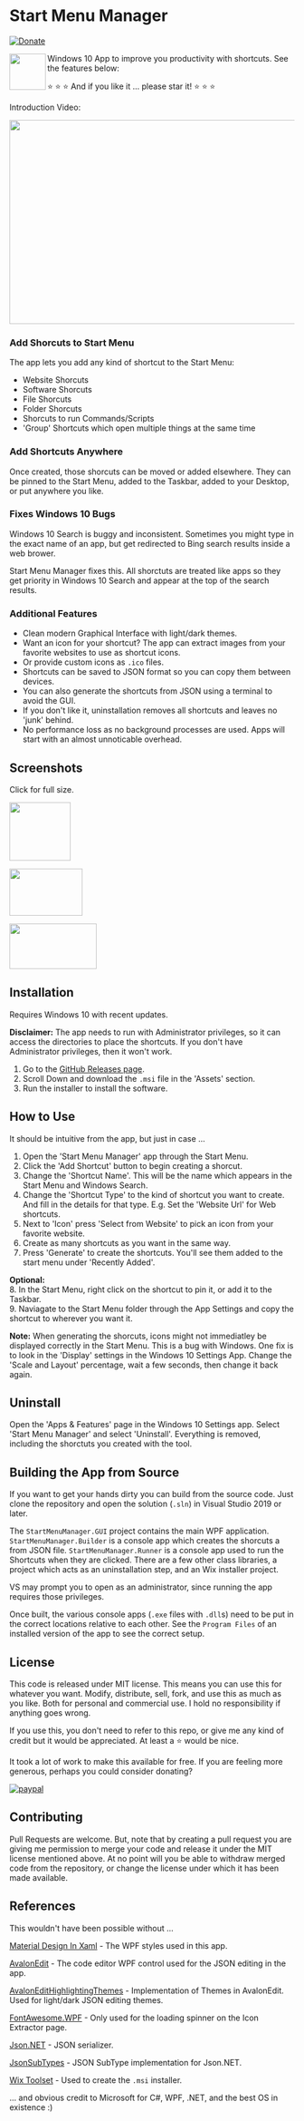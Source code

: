 # Start Menu Manager

[![Donate](https://img.shields.io/badge/Donate-PayPal-green.svg)](https://www.paypal.com/cgi-bin/webscr?cmd=_s-xclick&hosted_button_id=MLD56V6HQWCKU&source=url)

<img align="left" width="64" height="64" src="https://cdn.jam-es.com/img/start-menu-manager/icon.png">

Windows 10 App to improve you productivity with shortcuts. See the features below:  

:star: :star: :star: And if you like it ... please star it! :star: :star: :star:  

Introduction Video:

[<img width="640" height="360" src="https://cdn.jam-es.com/img/start-menu-manager/thumbnail.png">](https://youtu.be/22APfw-ZSxI)

### Add Shorcuts to Start Menu

The app lets you add any kind of shortcut to the Start Menu:  
- Website Shorcuts  
- Software Shorcuts  
- File Shorcuts  
- Folder Shorcuts  
- Shorcuts to run Commands/Scripts  
- 'Group' Shortcuts which open multiple things at the same time  


### Add Shortcuts Anywhere

Once created, those shorcuts can be moved or added elsewhere. They can be pinned to the Start Menu, added to the Taskbar, added to your Desktop, or put anywhere you like.  
  
### Fixes Windows 10 Bugs

Windows 10 Search is buggy and inconsistent. Sometimes you might type in the exact name of an app, but get redirected to Bing search results inside a web brower.  
  
Start Menu Manager fixes this. All shorctuts are treated like apps so they get priority in Windows 10 Search and appear at the top of the search results.  

### Additional Features

 - Clean modern Graphical Interface with light/dark themes.  
 - Want an icon for your shortcut? The app can extract images from your favorite websites to use as shortcut icons.  
 - Or provide custom icons as `.ico` files.  
 - Shortcuts can be saved to JSON format so you can copy them between devices.  
 - You can also generate the shortcuts from JSON using a terminal to avoid the GUI.
 - If you don't like it, uninstallation removes all shortcuts and leaves no 'junk' behind.  
 - No performance loss as no background processes are used. Apps will start with an almost unnoticable overhead.

## Screenshots

Click for full size.

[<img width="108" height="103" src="https://cdn.jam-es.com/img/start-menu-manager/screen1.png">](https://cdn.jam-es.com/img/start-menu-manager/screen1.png)

[<img width="129" height="83" src="https://cdn.jam-es.com/img/start-menu-manager/screen2.png">](https://cdn.jam-es.com/img/start-menu-manager/screen2.png)

[<img width="154" height="80" src="https://cdn.jam-es.com/img/start-menu-manager/screen3.png">](https://cdn.jam-es.com/img/start-menu-manager/screen3.png)

## Installation

Requires Windows 10 with recent updates.  

**Disclaimer:** The app needs to run with Administrator privileges, so it can access the directories to place the shortcuts. If you don't have Administrator privileges, then it won't work.

1. Go to the [GitHub Releases page](https://github.com/James231/Start-Menu-Manager/releases).  
2. Scroll Down and download the `.msi` file in the 'Assets' section.  
3. Run the installer to install the software.  

## How to Use

It should be intuitive from the app, but just in case ...  
  
1. Open the 'Start Menu Manager' app through the Start Menu.  
2. Click the 'Add Shortcut' button to begin creating a shorcut.  
3. Change the 'Shortcut Name'. This will be the name which appears in the Start Menu and Windows Search.  
4. Change the 'Shortcut Type' to the kind of shortcut you want to create. And fill in the details for that type. E.g. Set the 'Website Url' for Web shortcuts.  
5. Next to 'Icon' press 'Select from Website' to pick an icon from your favorite website.  
6. Create as many shortcuts as you want in the same way.  
7. Press 'Generate' to create the shortcuts. You'll see them added to the start menu under 'Recently Added'.  
  
**Optional:**  
8. In the Start Menu, right click on the shortcut to pin it, or add it to the Taskbar.  
9. Naviagate to the Start Menu folder through the App Settings and copy the shortcut to wherever you want it.  
  
**Note:** When generating the shorcuts, icons might not immediatley be displayed correctly in the Start Menu. This is a bug with Windows. One fix is to look in the 'Display' settings in the Windows 10 Settings App. Change the 'Scale and Layout' percentage, wait a few seconds, then change it back again.  

## Uninstall

Open the 'Apps & Features' page in the Windows 10 Settings app. Select 'Start Menu Manager' and select 'Uninstall'. Everything is removed, including the shorctuts you created with the tool.

## Building the App from Source

If you want to get your hands dirty you can build from the source code. Just clone the repository and open the solution (`.sln`) in Visual Studio 2019 or later.  
  
The `StartMenuManager.GUI` project contains the main WPF application. `StartMenuManager.Builder` is a console app which creates the shorcuts a from JSON file. `StartMenuManager.Runner` is a console app used to run the Shortcuts when they are clicked. There are a few other class libraries, a project which acts as an uninstallation step, and an Wix installer project.  

VS may prompt you to open as an administrator, since running the app requires those privileges.  
  
Once built, the various console apps (`.exe` files with `.dll`s) need to be put in the correct locations relative to each other. See the `Program Files` of an installed version of the app to see the correct setup.  
  
## License

This code is released under MIT license. This means you can use this for whatever you want. Modify, distribute, sell, fork, and use this as much as you like. Both for personal and commercial use. I hold no responsibility if anything goes wrong.  
  
If you use this, you don't need to refer to this repo, or give me any kind of credit but it would be appreciated. At least a :star: would be nice.  

It took a lot of work to make this available for free. If you are feeling more generous, perhaps you could consider donating?

[![paypal](https://www.paypalobjects.com/en_US/i/btn/btn_donateCC_LG.gif)](https://www.paypal.com/cgi-bin/webscr?cmd=_s-xclick&hosted_button_id=MLD56V6HQWCKU&source=url)

## Contributing

Pull Requests are welcome. But, note that by creating a pull request you are giving me permission to merge your code and release it under the MIT license mentioned above. At no point will you be able to withdraw merged code from the repository, or change the license under which it has been made available.

## References

This wouldn't have been possible without ...

[Material Design In Xaml](http://materialdesigninxaml.net/) - The WPF styles used in this app.  
  
[AvalonEdit](http://avalonedit.net/) - The code editor WPF control used for the JSON editing in the app.  
  
[AvalonEditHighlightingThemes](https://github.com/Dirkster99/AvalonEditHighlightingThemes) - Implementation of Themes in AvalonEdit. Used for light/dark JSON editing themes.  

[FontAwesome.WPF](https://www.nuget.org/packages/FontAwesome.WPF/) - Only used for the loading spinner on the Icon Extractor page.
  
[Json.NET](https://www.newtonsoft.com/json) - JSON serializer.  

[JsonSubTypes](https://www.newtonsoft.com/json) - JSON SubType implementation for Json.NET.  

[Wix Toolset](https://wixtoolset.org/) - Used to create the `.msi` installer.

... and obvious credit to Microsoft for C#, WPF, .NET, and the best OS in existence :)
